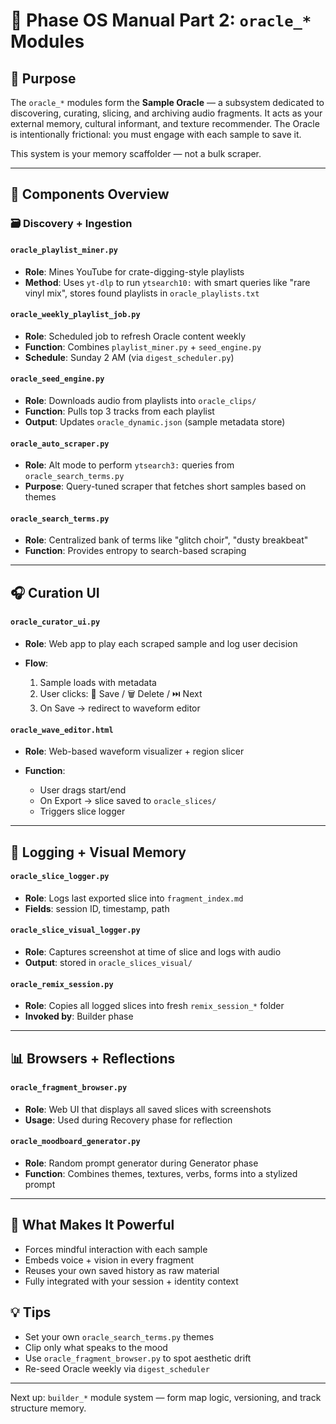 # 📘 Phase OS Manual Part 2: `oracle_*` Modules

## 🔮 Purpose

The `oracle_*` modules form the **Sample Oracle** — a subsystem dedicated to discovering, curating, slicing, and archiving audio fragments. It acts as your external memory, cultural informant, and texture recommender. The Oracle is intentionally frictional: you must engage with each sample to save it.

This system is your memory scaffolder — not a bulk scraper.

---

## 📂 Components Overview

### 🗃️ Discovery + Ingestion

#### `oracle_playlist_miner.py`

* **Role**: Mines YouTube for crate-digging-style playlists
* **Method**: Uses `yt-dlp` to run `ytsearch10:` with smart queries like "rare vinyl mix", stores found playlists in `oracle_playlists.txt`

#### `oracle_weekly_playlist_job.py`

* **Role**: Scheduled job to refresh Oracle content weekly
* **Function**: Combines `playlist_miner.py` + `seed_engine.py`
* **Schedule**: Sunday 2 AM (via `digest_scheduler.py`)

#### `oracle_seed_engine.py`

* **Role**: Downloads audio from playlists into `oracle_clips/`
* **Function**: Pulls top 3 tracks from each playlist
* **Output**: Updates `oracle_dynamic.json` (sample metadata store)

#### `oracle_auto_scraper.py`

* **Role**: Alt mode to perform `ytsearch3:` queries from `oracle_search_terms.py`
* **Purpose**: Query-tuned scraper that fetches short samples based on themes

#### `oracle_search_terms.py`

* **Role**: Centralized bank of terms like "glitch choir", "dusty breakbeat"
* **Function**: Provides entropy to search-based scraping

---

## 🎧 Curation UI

#### `oracle_curator_ui.py`

* **Role**: Web app to play each scraped sample and log user decision
* **Flow**:

  1. Sample loads with metadata
  2. User clicks: 💾 Save / 🗑️ Delete / ⏭️ Next
  3. On Save → redirect to waveform editor

#### `oracle_wave_editor.html`

* **Role**: Web-based waveform visualizer + region slicer
* **Function**:

  * User drags start/end
  * On Export → slice saved to `oracle_slices/`
  * Triggers slice logger

---

## 📝 Logging + Visual Memory

#### `oracle_slice_logger.py`

* **Role**: Logs last exported slice into `fragment_index.md`
* **Fields**: session ID, timestamp, path

#### `oracle_slice_visual_logger.py`

* **Role**: Captures screenshot at time of slice and logs with audio
* **Output**: stored in `oracle_slices_visual/`

#### `oracle_remix_session.py`

* **Role**: Copies all logged slices into fresh `remix_session_*` folder
* **Invoked by**: Builder phase

---

## 📊 Browsers + Reflections

#### `oracle_fragment_browser.py`

* **Role**: Web UI that displays all saved slices with screenshots
* **Usage**: Used during Recovery phase for reflection

#### `oracle_moodboard_generator.py`

* **Role**: Random prompt generator during Generator phase
* **Function**: Combines themes, textures, verbs, forms into a stylized prompt

---

## 🧠 What Makes It Powerful

* Forces mindful interaction with each sample
* Embeds voice + vision in every fragment
* Reuses your own saved history as raw material
* Fully integrated with your session + identity context

## 💡 Tips

* Set your own `oracle_search_terms.py` themes
* Clip only what speaks to the mood
* Use `oracle_fragment_browser.py` to spot aesthetic drift
* Re-seed Oracle weekly via `digest_scheduler`

---

Next up: `builder_*` module system — form map logic, versioning, and track structure memory.
